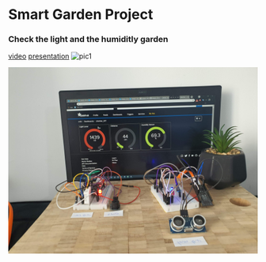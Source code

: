 # Smart Garden Project
### Check the light and the humiditly garden

[video]("ttps://photos.app.goo.gl/gBPTGnfGFqJaRyms9)
[presentation](Smart%20Garden.pdf)
![pic1]("media\pic1.jpg")

![pic2](media\pic2.jpg)
